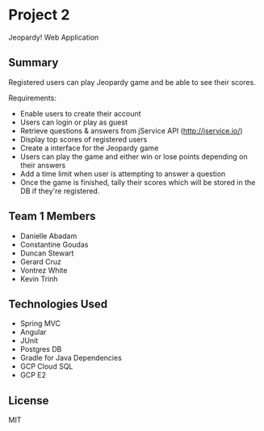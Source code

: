 # Project 2
Jeopardy! Web Application

## Summary
Registered users can play Jeopardy game and be able to see their scores.

Requirements:
* Enable users to create their account
* Users can login or play as guest
* Retrieve questions & answers from jService API (http://jservice.io/)
* Display top scores of registered users
* Create a interface for the Jeopardy game
* Users can play the game and either win or lose points depending on their answers
* Add a time limit when user is attempting to answer a question
* Once the game is finished, tally their scores which will be stored in the DB if they're registered.

## Team 1 Members
* Danielle Abadam
* Constantine Goudas
* Duncan Stewart
* Gerard Cruz
* Vontrez White
* Kevin Trinh
  
## Technologies Used
* Spring MVC
* Angular
* JUnit
* Postgres DB
* Gradle for Java Dependencies
* GCP Cloud SQL
* GCP E2

## License
MIT